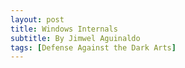 ```yaml
---
layout: post
title: Windows Internals
subtitle: By Jimwel Aguinaldo
tags: [Defense Against the Dark Arts]
---
```

